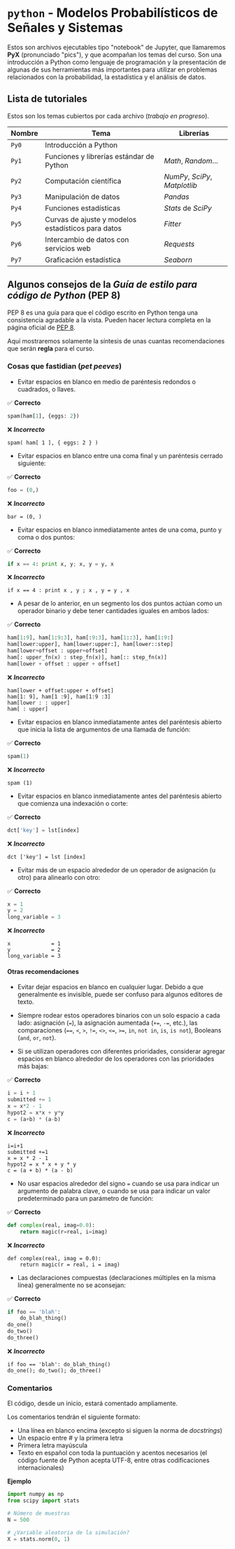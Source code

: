 # `python` - Modelos Probabilísticos de Señales y Sistemas

Estos son archivos ejecutables tipo "notebook" de Jupyter, que llamaremos **PyX** (pronunciado "pics"), y que acompañan los temas del curso. Son una introducción a Python como lenguaje de programación y la presentación de algunas de sus herramientas más importantes para utilizar en problemas relacionados con la probabilidad, la estadística y el análisis de datos.

## Lista de tutoriales

Estos son los temas cubiertos por cada archivo (*trabajo en progreso*).

| Nombre | Tema | Librerías |
| ------ | ---- | ---- |
| `Py0`  | Introducción a Python |  |
| `Py1`  | Funciones y librerías estándar de Python | *Math*, *Random*... |
| `Py2`  | Computación científica  | *NumPy*, *SciPy*, *Matplotlib* |
| `Py3`  | Manipulación de datos  | *Pandas* |
| `Py4`  | Funciones estadísticas | *Stats* de *SciPy* |
| `Py5`  | Curvas de ajuste y modelos estadísticos para datos | *Fitter* |
| `Py6`  | Intercambio de datos con servicios web | *Requests* |
| `Py7`  | Graficación estadística  | *Seaborn* |

## Algunos consejos de la *Guía de estilo para código de Python* (PEP 8)

PEP 8 es una guía para que el código escrito en Python tenga una consistencia agradable a la vista. Pueden hacer lectura completa en la página oficial de [PEP 8](https://www.python.org/dev/peps/pep-0008/).

Aquí mostraremos solamente la síntesis de unas cuantas recomendaciones que serán **regla** para el curso.

### Cosas que fastidian (*pet peeves*)

* Evitar espacios en blanco en medio de paréntesis redondos o cuadrados, o llaves.

:white_check_mark: **Correcto**
```python
spam(ham[1], {eggs: 2})
```
:x: ***Incorrecto***
```
spam( ham[ 1 ], { eggs: 2 } )
```

* Evitar espacios en blanco entre una coma final y un paréntesis cerrado siguiente:

:white_check_mark: **Correcto**
```python
foo = (0,)
```
:x: ***Incorrecto***
```
bar = (0, )
```

* Evitar espacios en blanco inmediatamente antes de una coma, punto y coma o dos puntos:

:white_check_mark: **Correcto**
```python
if x == 4: print x, y; x, y = y, x
```
:x: ***Incorrecto***
```
if x == 4 : print x , y ; x , y = y , x
```

* A pesar de lo anterior, en un segmento los dos puntos actúan como un operador binario y debe tener cantidades iguales en ambos lados:

:white_check_mark: **Correcto**
```python
ham[1:9], ham[1:9:3], ham[:9:3], ham[1::3], ham[1:9:]
ham[lower:upper], ham[lower:upper:], ham[lower::step]
ham[lower+offset : upper+offset]
ham[: upper_fn(x) : step_fn(x)], ham[:: step_fn(x)]
ham[lower + offset : upper + offset]
```
:x: ***Incorrecto***
```
ham[lower + offset:upper + offset]
ham[1: 9], ham[1 :9], ham[1:9 :3]
ham[lower : : upper]
ham[ : upper]
```

* Evitar espacios en blanco inmediatamente antes del paréntesis abierto que inicia la lista de argumentos de una llamada de función:

:white_check_mark: **Correcto**
```python
spam(1)
```
:x: ***Incorrecto***
```
spam (1)
```

* Evitar espacios en blanco inmediatamente antes del paréntesis abierto que comienza una indexación o corte:

:white_check_mark: **Correcto**
```python
dct['key'] = lst[index]
```
:x: ***Incorrecto***
```
dct ['key'] = lst [index]
```

* Evitar más de un espacio alrededor de un operador de asignación (u otro) para alinearlo con otro:

:white_check_mark: **Correcto**
```python
x = 1
y = 2
long_variable = 3
```
:x: ***Incorrecto***
```
x             = 1
y             = 2
long_variable = 3
```

#### Otras recomendaciones

* Evitar dejar espacios en blanco en cualquier lugar. Debido a que generalmente es invisible, puede ser confuso para algunos editores de texto.

* Siempre rodear estos operadores binarios con un solo espacio a cada lado: asignación (`=`), la asignación aumentada (`+=`, `-=`, etc.), las comparaciones (`==`, `<`, `>`, `!=`, `<>`, `<=`, `>=`, `in`, `not in`, `is`, `is not`), Booleans (`and`, `or`, `not`).

* Si se utilizan operadores con diferentes prioridades, considerar agregar espacios en blanco alrededor de los operadores con las prioridades más bajas:

:white_check_mark: **Correcto**
```python
i = i + 1
submitted += 1
x = x*2 - 1
hypot2 = x*x + y*y
c = (a+b) * (a-b)
```
:x: ***Incorrecto***
```
i=i+1
submitted +=1
x = x * 2 - 1
hypot2 = x * x + y * y
c = (a + b) * (a - b)
```

* No usar espacios alrededor del signo `=` cuando se usa para indicar un argumento de palabra clave, o cuando se usa para indicar un valor predeterminado para un parámetro de función:

:white_check_mark: **Correcto**
```python
def complex(real, imag=0.0):
    return magic(r=real, i=imag)
```
:x: ***Incorrecto***
```
def complex(real, imag = 0.0):
    return magic(r = real, i = imag)
```

* Las declaraciones compuestas (declaraciones múltiples en la misma línea) generalmente no se aconsejan:

:white_check_mark: **Correcto**
```python
if foo == 'blah':
    do_blah_thing()
do_one()
do_two()
do_three()
```
:x: ***Incorrecto***
```
if foo == 'blah': do_blah_thing()
do_one(); do_two(); do_three()
```

### Comentarios

El código, desde un inicio, estará comentado ampliamente.

Los comentarios tendrán el siguiente formato:

* Una línea en blanco encima (excepto si siguen la norma de *docstrings*)
* Un espacio entre \# y la primera letra
* Primera letra mayúscula
* Texto en español con toda la puntuación y acentos necesarios (el código fuente de Python acepta UTF-8, entre otras codificaciones internacionales)

**Ejemplo**

```python
import numpy as np
from scipy import stats

# Número de muestras
N = 500

# ¿Variable aleatoria de la simulación?
X = stats.norm(0, 1)
```
